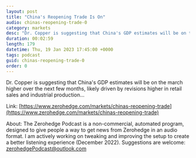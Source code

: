 ```yaml
---
layout: post
title: "China's Reopening Trade Is On"
audio: chinas-reopening-trade-0
category: markets
desc: "Dr. Copper is suggesting that China's GDP estimates will be on the march higher over the next few months, likely driven by revisions higher in retail sales and industrial production..."
duration: 00:02:59
length: 179
datetime: Thu, 19 Jan 2023 17:45:00 +0000
tags: podcast
guid: chinas-reopening-trade-0
order: 0
---
```

Dr. Copper is suggesting that China's GDP estimates will be on the march higher over the next few months, likely driven by revisions higher in retail sales and industrial production...

Link: [https://www.zerohedge.com/markets/chinas-reopening-trade](https://www.zerohedge.com/markets/chinas-reopening-trade)

About: The Zerohedge Podcast is a non-commercial, automated program, designed to give people a way to get news from Zerohedge in an audio format.  I am actively working on tweaking and improving the setup to create a better listening experience (December 2022).  Suggestions are welcome: [zerohedgePodcast@outlook.com](mailto:zerohedgePodcast@outlook.com)